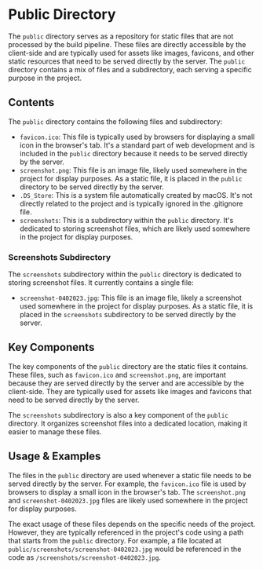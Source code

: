 
# Public Directory

The `public` directory serves as a repository for static files that are not processed by the build pipeline. These files are directly accessible by the client-side and are typically used for assets like images, favicons, and other static resources that need to be served directly by the server. The `public` directory contains a mix of files and a subdirectory, each serving a specific purpose in the project.

## Contents

The `public` directory contains the following files and subdirectory:

- `favicon.ico`: This file is typically used by browsers for displaying a small icon in the browser's tab. It's a standard part of web development and is included in the `public` directory because it needs to be served directly by the server.
- `screenshot.png`: This file is an image file, likely used somewhere in the project for display purposes. As a static file, it is placed in the `public` directory to be served directly by the server.
- `.DS_Store`: This is a system file automatically created by macOS. It's not directly related to the project and is typically ignored in the .gitignore file.
- `screenshots`: This is a subdirectory within the `public` directory. It's dedicated to storing screenshot files, which are likely used somewhere in the project for display purposes.

### Screenshots Subdirectory

The `screenshots` subdirectory within the `public` directory is dedicated to storing screenshot files. It currently contains a single file:

- `screenshot-0402023.jpg`: This file is an image file, likely a screenshot used somewhere in the project for display purposes. As a static file, it is placed in the `screenshots` subdirectory to be served directly by the server.

## Key Components

The key components of the `public` directory are the static files it contains. These files, such as `favicon.ico` and `screenshot.png`, are important because they are served directly by the server and are accessible by the client-side. They are typically used for assets like images and favicons that need to be served directly by the server.

The `screenshots` subdirectory is also a key component of the `public` directory. It organizes screenshot files into a dedicated location, making it easier to manage these files.

## Usage & Examples

The files in the `public` directory are used whenever a static file needs to be served directly by the server. For example, the `favicon.ico` file is used by browsers to display a small icon in the browser's tab. The `screenshot.png` and `screenshot-0402023.jpg` files are likely used somewhere in the project for display purposes.

The exact usage of these files depends on the specific needs of the project. However, they are typically referenced in the project's code using a path that starts from the `public` directory. For example, a file located at `public/screenshots/screenshot-0402023.jpg` would be referenced in the code as `/screenshots/screenshot-0402023.jpg`.
